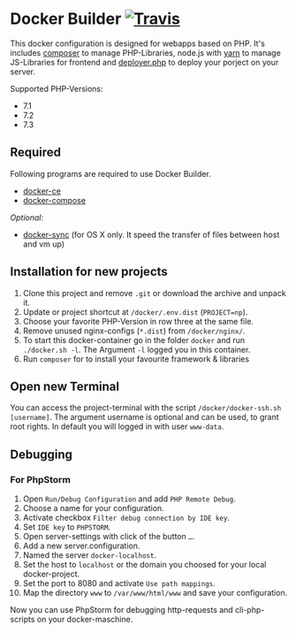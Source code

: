 # Docker Builder [![Travis](https://img.shields.io/travis/thhan/Docker-Builder.svg?style=flat-square)](https://travis-ci.org/thhan/Docker-Builder)

This docker configuration is designed for webapps based on PHP. It's includes [composer](https://getcomposer.org/doc/) to manage PHP-Libraries, node.js with [yarn](https://yarnpkg.com/en/docs) to manage JS-Libraries for frontend and [deployer.php](https://deployer.org/docs) to deploy your porject on your server.

Supported PHP-Versions:
- 7.1
- 7.2
- 7.3

## Required

Following programs are required to use Docker Builder.

- [docker-ce](https://docs.docker.com/install/)
- [docker-compose](https://docs.docker.com/compose/install/)

_Optional:_

- [docker-sync](http://docker-sync.io/) (for OS X only. It speed the transfer of files between host and vm up)

## Installation for new projects

1. Clone this project and remove `.git` or download the archive and unpack it.
2. Update or project shortcut at `/docker/.env.dist` (`PROJECT=np`).
3. Choose your favorite PHP-Version in row three at the same file.
4. Remove unused nginx-configs (`*.dist`) from `/docker/nginx/`.
5. To start this docker-container go in the folder `docker` and run `./docker.sh -l`. The Argument `-l` logged you in this container.
6. Run `composer` for to install your favourite framework & libraries

## Open new Terminal

You can access the project-terminal with the script `/docker/docker-ssh.sh [username]`. The argument username is optional and can be used, to grant root rights. In default you will logged in with user `www-data`.  

## Debugging

### For PhpStorm

1. Open `Run/Debug Configuration` and add `PHP Remote Debug`.
2. Choose a name for your configuration.
3. Activate checkbox `Filter debug connection by IDE key`.
4. Set `IDE key` to `PHPSTORM`.
5. Open server-settings with click of the button `…`.
6. Add a new server.configuration.
7. Named the server `docker-localhost`.
8. Set the host to `localhost` or the domain you choosed for your local docker-project.
9. Set the port to 8080 and activate `Use path mappings`.
10. Map the directory `www` to `/var/www/html/www` and save your configuration.

Now you can use PhpStorm for debugging http-requests and cli-php-scripts on your docker-maschine.
